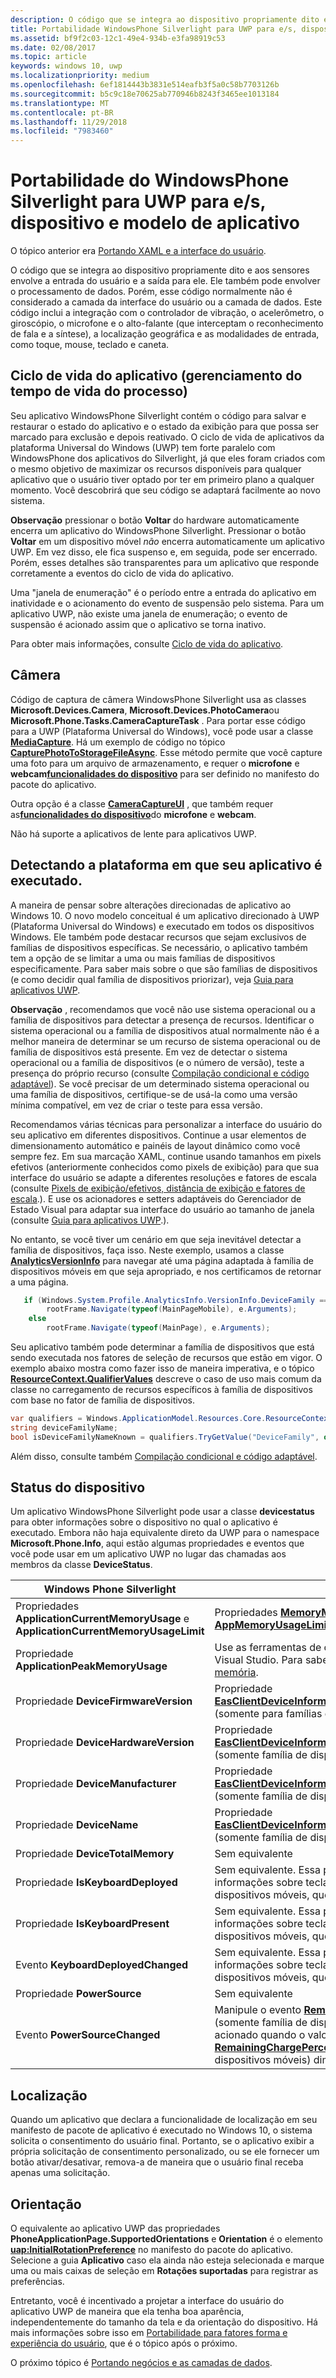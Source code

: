 ```yaml
---
description: O código que se integra ao dispositivo propriamente dito e aos sensores envolve a entrada do usuário e a saída para ele.
title: Portabilidade WindowsPhone Silverlight para UWP para e/s, dispositivo e modelo de aplicativo '
ms.assetid: bf9f2c03-12c1-49e4-934b-e3fa98919c53
ms.date: 02/08/2017
ms.topic: article
keywords: windows 10, uwp
ms.localizationpriority: medium
ms.openlocfilehash: 6ef1814443b3831e514eafb3f5a0c58b7703126b
ms.sourcegitcommit: b5c9c18e70625ab770946b8243f3465ee1013184
ms.translationtype: MT
ms.contentlocale: pt-BR
ms.lasthandoff: 11/29/2018
ms.locfileid: "7983460"
---
```

#  <a name="porting-windowsphone-silverlight-to-uwp-for-io-device-and-app-model"></a>Portabilidade do WindowsPhone Silverlight para UWP para e/s, dispositivo e modelo de aplicativo


O tópico anterior era [Portando XAML e a interface do usuário](wpsl-to-uwp-porting-xaml-and-ui.md).

O código que se integra ao dispositivo propriamente dito e aos sensores envolve a entrada do usuário e a saída para ele. Ele também pode envolver o processamento de dados. Porém, esse código normalmente não é considerado a camada da interface do usuário ou a camada de dados. Este código inclui a integração com o controlador de vibração, o acelerômetro, o giroscópio, o microfone e o alto-falante (que interceptam o reconhecimento de fala e a síntese), a localização geográfica e as modalidades de entrada, como toque, mouse, teclado e caneta.

## <a name="application-lifecycle-process-lifetime-management"></a>Ciclo de vida do aplicativo (gerenciamento do tempo de vida do processo)

Seu aplicativo WindowsPhone Silverlight contém o código para salvar e restaurar o estado do aplicativo e o estado da exibição para que possa ser marcado para exclusão e depois reativado. O ciclo de vida de aplicativos da plataforma Universal do Windows (UWP) tem forte paralelo com WindowsPhone dos aplicativos do Silverlight, já que eles foram criados com o mesmo objetivo de maximizar os recursos disponíveis para qualquer aplicativo que o usuário tiver optado por ter em primeiro plano a qualquer momento. Você descobrirá que seu código se adaptará facilmente ao novo sistema.

**Observação**  pressionar o botão **Voltar** do hardware automaticamente encerra um aplicativo do WindowsPhone Silverlight. Pressionar o botão **Voltar** em um dispositivo móvel *não* encerra automaticamente um aplicativo UWP. Em vez disso, ele fica suspenso e, em seguida, pode ser encerrado. Porém, esses detalhes são transparentes para um aplicativo que responde corretamente a eventos do ciclo de vida do aplicativo.

Uma "janela de enumeração" é o período entre a entrada do aplicativo em inatividade e o acionamento do evento de suspensão pelo sistema. Para um aplicativo UWP, não existe uma janela de enumeração; o evento de suspensão é acionado assim que o aplicativo se torna inativo.

Para obter mais informações, consulte [Ciclo de vida do aplicativo](https://msdn.microsoft.com/library/windows/apps/mt243287).

## <a name="camera"></a>Câmera

Código de captura de câmera WindowsPhone Silverlight usa as classes **Microsoft.Devices.Camera**, **Microsoft.Devices.PhotoCamera**ou **Microsoft.Phone.Tasks.CameraCaptureTask** . Para portar esse código para a UWP (Plataforma Universal do Windows), você pode usar a classe [**MediaCapture**](https://msdn.microsoft.com/library/windows/apps/br241124). Há um exemplo de código no tópico [**CapturePhotoToStorageFileAsync**](https://msdn.microsoft.com/library/windows/apps/hh700836). Esse método permite que você capture uma foto para um arquivo de armazenamento, e requer o **microfone** e **webcam**[**funcionalidades do dispositivo**](https://msdn.microsoft.com/library/windows/apps/dn934747) para ser definido no manifesto do pacote do aplicativo.

Outra opção é a classe [**CameraCaptureUI**](https://msdn.microsoft.com/library/windows/apps/br241030) , que também requer as[**funcionalidades do dispositivo**](https://msdn.microsoft.com/library/windows/apps/dn934747)do **microfone** e **webcam**.

Não há suporte a aplicativos de lente para aplicativos UWP.

## <a name="detecting-the-platform-your-app-is-running-on"></a>Detectando a plataforma em que seu aplicativo é executado.

A maneira de pensar sobre alterações direcionadas de aplicativo ao Windows 10. O novo modelo conceitual é um aplicativo direcionado à UWP (Plataforma Universal do Windows) e executado em todos os dispositivos Windows. Ele também pode destacar recursos que sejam exclusivos de famílias de dispositivos específicas. Se necessário, o aplicativo também tem a opção de se limitar a uma ou mais famílias de dispositivos especificamente. Para saber mais sobre o que são famílias de dispositivos (e como decidir qual família de dispositivos priorizar), veja [Guia para aplicativos UWP](https://msdn.microsoft.com/library/windows/apps/dn894631).

**Observação**  , recomendamos que você não use sistema operacional ou a família de dispositivos para detectar a presença de recursos. Identificar o sistema operacional ou a família de dispositivos atual normalmente não é a melhor maneira de determinar se um recurso de sistema operacional ou de família de dispositivos está presente. Em vez de detectar o sistema operacional ou a família de dispositivos (e o número de versão), teste a presença do próprio recurso (consulte [Compilação condicional e código adaptável](wpsl-to-uwp-porting-to-a-uwp-project.md)). Se você precisar de um determinado sistema operacional ou uma família de dispositivos, certifique-se de usá-la como uma versão mínima compatível, em vez de criar o teste para essa versão.

Recomendamos várias técnicas para personalizar a interface do usuário do seu aplicativo em diferentes dispositivos. Continue a usar elementos de dimensionamento automático e painéis de layout dinâmico como você sempre fez. Em sua marcação XAML, continue usando tamanhos em pixels efetivos (anteriormente conhecidos como pixels de exibição) para que sua interface do usuário se adapte a diferentes resoluções e fatores de escala (consulte [Pixels de exibição/efetivos, distância de exibição e fatores de escala](wpsl-to-uwp-porting-xaml-and-ui.md).). E use os acionadores e setters adaptáveis do Gerenciador de Estado Visual para adaptar sua interface do usuário ao tamanho de janela (consulte [Guia para aplicativos UWP](https://msdn.microsoft.com/library/windows/apps/dn894631).).

No entanto, se você tiver um cenário em que seja inevitável detectar a família de dispositivos, faça isso. Neste exemplo, usamos a classe [**AnalyticsVersionInfo**](https://msdn.microsoft.com/library/windows/apps/dn960165) para navegar até uma página adaptada à família de dispositivos móveis em que seja apropriado, e nos certificamos de retornar a uma página.

```csharp
   if (Windows.System.Profile.AnalyticsInfo.VersionInfo.DeviceFamily == "Windows.Mobile")
        rootFrame.Navigate(typeof(MainPageMobile), e.Arguments);
    else
        rootFrame.Navigate(typeof(MainPage), e.Arguments);
```

Seu aplicativo também pode determinar a família de dispositivos que está sendo executada nos fatores de seleção de recursos que estão em vigor. O exemplo abaixo mostra como fazer isso de maneira imperativa, e o tópico [**ResourceContext.QualifierValues**](https://msdn.microsoft.com/library/windows/apps/br206071) descreve o caso de uso mais comum da classe no carregamento de recursos específicos à família de dispositivos com base no fator de família de dispositivos.

```csharp
var qualifiers = Windows.ApplicationModel.Resources.Core.ResourceContext.GetForCurrentView().QualifierValues;
string deviceFamilyName;
bool isDeviceFamilyNameKnown = qualifiers.TryGetValue("DeviceFamily", out deviceFamilyName);
```

Além disso, consulte também [Compilação condicional e código adaptável](wpsl-to-uwp-porting-to-a-uwp-project.md).

## <a name="device-status"></a>Status do dispositivo

Um aplicativo WindowsPhone Silverlight pode usar a classe **devicestatus** para obter informações sobre o dispositivo no qual o aplicativo é executado. Embora não haja equivalente direto da UWP para o namespace **Microsoft.Phone.Info**, aqui estão algumas propriedades e eventos que você pode usar em um aplicativo UWP no lugar das chamadas aos membros da classe **DeviceStatus**.

| Windows Phone Silverlight                                                               | UWP                                                                                                                                                                                                                                                                                                                                |
|-----------------------------------------------------------------------------------------|------------------------------------------------------------------------------------------------------------------------------------------------------------------------------------------------------------------------------------------------------------------------------------------------------------------------------------|
| Propriedades **ApplicationCurrentMemoryUsage** e **ApplicationCurrentMemoryUsageLimit** | Propriedades [**MemoryManager.AppMemoryUsage**](https://msdn.microsoft.com/library/windows/apps/dn633832) e [**AppMemoryUsageLimit**](https://msdn.microsoft.com/library/windows/apps/dn633836)                                                                                                                                    |
| Propriedade **ApplicationPeakMemoryUsage**                                                 | Use as ferramentas de criação de perfil de memória no Visual Studio. Para saber mais, veja [Analisar o uso da memória](http://msdn.microsoft.com/library/windows/apps/dn645469.aspx).                                                                                                                                                                          |
| Propriedade **DeviceFirmwareVersion**                                                      | Propriedade [**EasClientDeviceInformation.SystemFirmwareVersion**](https://msdn.microsoft.com/library/windows/apps/dn608144) (somente para famílias de dispositivos de desktop)                                                                                                                                                                             |
| Propriedade **DeviceHardwareVersion**                                                      | Propriedade [**EasClientDeviceInformation.SystemHardwareVersion**](https://msdn.microsoft.com/library/windows/apps/dn608145) (somente família de dispositivos de desktop)                                                                                                                                                                             |
| Propriedade **DeviceManufacturer**                                                         | Propriedade [**EasClientDeviceInformation.SystemManufacturer**](https://msdn.microsoft.com/library/windows/apps/hh701398) (somente família de dispositivos de desktop)                                                                                                                                                                                |
| Propriedade **DeviceName**                                                                 | Propriedade [**EasClientDeviceInformation.SystemProductName**](https://msdn.microsoft.com/library/windows/apps/hh701401) (somente família de dispositivos de desktop)                                                                                                                                                                                 |
| Propriedade **DeviceTotalMemory**                                                          | Sem equivalente                                                                                                                                                                                                                                                                                                                      |
| Propriedade **IsKeyboardDeployed**                                                         | Sem equivalente. Essa propriedade fornece informações sobre teclados de hardware para dispositivos móveis, que não são comumente usados.                                                                                                                                                                                                        |
| Propriedade **IsKeyboardPresent**                                                          | Sem equivalente. Essa propriedade fornece informações sobre teclados de hardware para dispositivos móveis, que não são comumente usados.                                                                                                                                                                                                        |
| Evento **KeyboardDeployedChanged**                                                       | Sem equivalente. Essa propriedade fornece informações sobre teclados de hardware para dispositivos móveis, que não são comumente usados.                                                                                                                                                                                                        |
| Propriedade **PowerSource**                                                                | Sem equivalente                                                                                                                                                                                                                                                                                                                      |
| Evento **PowerSourceChanged**                                                            | Manipule o evento [**RemainingChargePercentChanged**](https://msdn.microsoft.com/library/windows/apps/jj207240) (somente família de dispositivos móveis). O evento é acionado quando o valor da propriedade [**RemainingChargePercent**](https://msdn.microsoft.com/library/windows/apps/jj207239) (somente família de dispositivos móveis) diminui em 1%. |

## <a name="location"></a>Localização

Quando um aplicativo que declara a funcionalidade de localização em seu manifesto de pacote de aplicativo é executado no Windows 10, o sistema solicita o consentimento do usuário final. Portanto, se o aplicativo exibir a própria solicitação de consentimento personalizado, ou se ele fornecer um botão ativar/desativar, remova-a de maneira que o usuário final receba apenas uma solicitação.

## <a name="orientation"></a>Orientação

O equivalente ao aplicativo UWP das propriedades **PhoneApplicationPage.SupportedOrientations** e **Orientation** é o elemento [**uap:InitialRotationPreference**](https://msdn.microsoft.com/library/windows/apps/dn934798) no manifesto do pacote do aplicativo. Selecione a guia **Aplicativo** caso ela ainda não esteja selecionada e marque uma ou mais caixas de seleção em **Rotações suportadas** para registrar as preferências.

Entretanto, você é incentivado a projetar a interface do usuário do aplicativo UWP de maneira que ela tenha boa aparência, independentemente do tamanho da tela e da orientação do dispositivo. Há mais informações sobre isso em [Portabilidade para fatores forma e experiência do usuário](wpsl-to-uwp-form-factors-and-ux.md), que é o tópico após o próximo.

O próximo tópico é [Portando negócios e as camadas de dados](wpsl-to-uwp-business-and-data.md).

